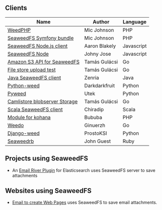 ## Clients

Name | Author | Language  
---|---|---
[WeedPHP](https://github.com/micjohnson/weed-php/) | Mic Johnson | PHP
[SeaweedFS Symfony bundle](https://github.com/micjohnson/weed-php-bundle) | Mic Johnson | PHP
[SeaweedFS Node.js client](https://github.com/cruzrr/node-weedfs) | Aaron Blakely | Javascript
[SeaweedFS Node](https://github.com/playlyfe/seaweedfs-node) | Johny Jose | Javascript
[Amazon S3 API for SeaweedFS](https://github.com/tgulacsi/s3weed) | Tamás Gulácsi |  Go
[File store upload test](https://github.com/tgulacsi/filestore-upload-test) | Tamás Gulácsi | Go
[Java SeaweedFS client](https://github.com/zenria/Weed-FS-Java-Client) | Zenria | Java
[Python-weed](https://github.com/darkdarkfruit/python-weed) | Darkdarkfruit | Python
[Pyweed](https://github.com/utek/pyweed) | Utek | Python
[Camlistore blobserver Storage](https://github.com/tgulacsi/camli-weed) | Tamás Gulácsi | Go
[Scala SeaweedFS client](https://github.com/chiradip/WeedFsScalaClient) | Chiradip | Scala
[Module for kohana](https://github.com/bububa/kohanaphp-weedfs) | Bububa | PHP
[Weedo](https://github.com/ginuerzh/weedo) | Ginuerzh |  Go
[Django-weed](https://github.com/ProstoKSI/django-weed) | ProstoKSI | Python
[Seaweedrb](https://github.com/jguest/seaweedrb) | John Guest | Ruby

## Projects using SeaweedFS

- An [Email River Plugin](https://github.com/medcl/elasticsearch-river-email/) for Elasticsearch uses SeaweedFS server to save attachments

## Websites using SeaweedFS

- [Email to create Web Pages](http://mailp.in/) uses SeaweedFS to save email attachments.